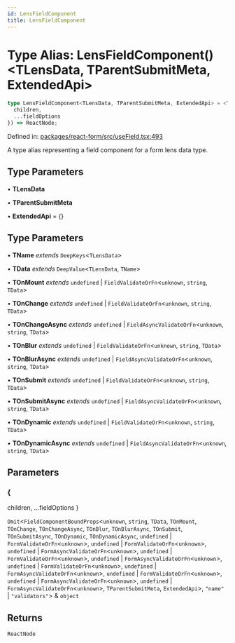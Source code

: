 ```yaml
---
id: LensFieldComponent
title: LensFieldComponent
---
```


<!-- DO NOT EDIT: this page is autogenerated from the type comments -->

# Type Alias: LensFieldComponent()\<TLensData, TParentSubmitMeta, ExtendedApi\>

```ts
type LensFieldComponent<TLensData, TParentSubmitMeta, ExtendedApi> = <TName, TData, TOnMount, TOnChange, TOnChangeAsync, TOnBlur, TOnBlurAsync, TOnSubmit, TOnSubmitAsync, TOnDynamic, TOnDynamicAsync>({
  children,
  ...fieldOptions
}) => ReactNode;
```

Defined in: [packages/react-form/src/useField.tsx:493](https://github.com/ws-rush/form/blob/main/packages/react-form/src/useField.tsx#L493)

A type alias representing a field component for a form lens data type.

## Type Parameters

• **TLensData**

• **TParentSubmitMeta**

• **ExtendedApi** = \{\}

## Type Parameters

• **TName** *extends* `DeepKeys`\<`TLensData`\>

• **TData** *extends* `DeepValue`\<`TLensData`, `TName`\>

• **TOnMount** *extends* `undefined` \| `FieldValidateOrFn`\<`unknown`, `string`, `TData`\>

• **TOnChange** *extends* `undefined` \| `FieldValidateOrFn`\<`unknown`, `string`, `TData`\>

• **TOnChangeAsync** *extends* `undefined` \| `FieldAsyncValidateOrFn`\<`unknown`, `string`, `TData`\>

• **TOnBlur** *extends* `undefined` \| `FieldValidateOrFn`\<`unknown`, `string`, `TData`\>

• **TOnBlurAsync** *extends* `undefined` \| `FieldAsyncValidateOrFn`\<`unknown`, `string`, `TData`\>

• **TOnSubmit** *extends* `undefined` \| `FieldValidateOrFn`\<`unknown`, `string`, `TData`\>

• **TOnSubmitAsync** *extends* `undefined` \| `FieldAsyncValidateOrFn`\<`unknown`, `string`, `TData`\>

• **TOnDynamic** *extends* `undefined` \| `FieldValidateOrFn`\<`unknown`, `string`, `TData`\>

• **TOnDynamicAsync** *extends* `undefined` \| `FieldAsyncValidateOrFn`\<`unknown`, `string`, `TData`\>

## Parameters

### \{
  children,
  ...fieldOptions
\}

`Omit`\<`FieldComponentBoundProps`\<`unknown`, `string`, `TData`, `TOnMount`, `TOnChange`, `TOnChangeAsync`, `TOnBlur`, `TOnBlurAsync`, `TOnSubmit`, `TOnSubmitAsync`, `TOnDynamic`, `TOnDynamicAsync`, `undefined` \| `FormValidateOrFn`\<`unknown`\>, `undefined` \| `FormValidateOrFn`\<`unknown`\>, `undefined` \| `FormAsyncValidateOrFn`\<`unknown`\>, `undefined` \| `FormValidateOrFn`\<`unknown`\>, `undefined` \| `FormAsyncValidateOrFn`\<`unknown`\>, `undefined` \| `FormValidateOrFn`\<`unknown`\>, `undefined` \| `FormAsyncValidateOrFn`\<`unknown`\>, `undefined` \| `FormValidateOrFn`\<`unknown`\>, `undefined` \| `FormAsyncValidateOrFn`\<`unknown`\>, `undefined` \| `FormAsyncValidateOrFn`\<`unknown`\>, `TParentSubmitMeta`, `ExtendedApi`\>, `"name"` \| `"validators"`\> & `object`

## Returns

`ReactNode`
